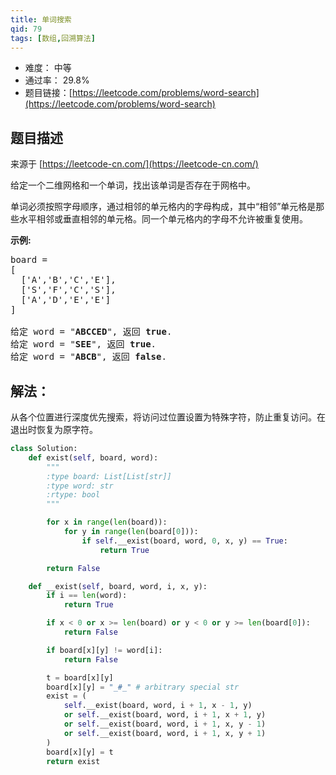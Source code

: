 ```yaml
---
title: 单词搜索
qid: 79
tags: [数组,回溯算法]
---
```



- 难度： 中等
- 通过率： 29.8%
- 题目链接：[https://leetcode.com/problems/word-search](https://leetcode.com/problems/word-search)


## 题目描述

来源于 [https://leetcode-cn.com/](https://leetcode-cn.com/)

<p>给定一个二维网格和一个单词，找出该单词是否存在于网格中。</p>

<p>单词必须按照字母顺序，通过相邻的单元格内的字母构成，其中&ldquo;相邻&rdquo;单元格是那些水平相邻或垂直相邻的单元格。同一个单元格内的字母不允许被重复使用。</p>

<p><strong>示例:</strong></p>

<pre>board =
[
  [&#39;A&#39;,&#39;B&#39;,&#39;C&#39;,&#39;E&#39;],
  [&#39;S&#39;,&#39;F&#39;,&#39;C&#39;,&#39;S&#39;],
  [&#39;A&#39;,&#39;D&#39;,&#39;E&#39;,&#39;E&#39;]
]

给定 word = &quot;<strong>ABCCED</strong>&quot;, 返回 <strong>true</strong>.
给定 word = &quot;<strong>SEE</strong>&quot;, 返回 <strong>true</strong>.
给定 word = &quot;<strong>ABCB</strong>&quot;, 返回 <strong>false</strong>.</pre>


## 解法：

从各个位置进行深度优先搜索，将访问过位置设置为特殊字符，防止重复访问。在退出时恢复为原字符。

```python
class Solution:
    def exist(self, board, word):
        """
        :type board: List[List[str]]
        :type word: str
        :rtype: bool
        """

        for x in range(len(board)):
            for y in range(len(board[0])):
                if self.__exist(board, word, 0, x, y) == True:
                    return True

        return False

    def __exist(self, board, word, i, x, y):
        if i == len(word):
            return True

        if x < 0 or x >= len(board) or y < 0 or y >= len(board[0]):
            return False

        if board[x][y] != word[i]:
            return False

        t = board[x][y]
        board[x][y] = "_#_" # arbitrary special str
        exist = (
            self.__exist(board, word, i + 1, x - 1, y)
            or self.__exist(board, word, i + 1, x + 1, y)
            or self.__exist(board, word, i + 1, x, y - 1)
            or self.__exist(board, word, i + 1, x, y + 1)
        )
        board[x][y] = t
        return exist
```